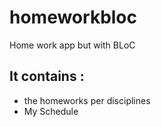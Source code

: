 # homeworkbloc

Home work app but with BLoC

## It contains :
  - the homeworks per disciplines
  - My Schedule
